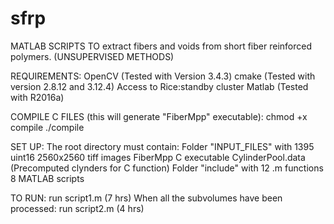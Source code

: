# sfrp
MATLAB SCRIPTS TO extract fibers and voids from short fiber reinforced polymers. (UNSUPERVISED METHODS)

REQUIREMENTS:
	OpenCV (Tested with Version 3.4.3)
	cmake (Tested with version 2.8.12 and 3.12.4)
	Access to Rice:standby cluster
	Matlab (Tested with R2016a)
    
COMPILE C FILES (this will generate "FiberMpp" executable): 
	chmod +x compile
	./compile


SET UP:
	The root directory must contain:
		Folder "INPUT_FILES" with 1395 uint16 2560x2560 tiff images
		FiberMpp C executable 
		CylinderPool.data (Precomputed clynders for C function)
		Folder "include" with 12 .m functions
		8 MATLAB scripts

TO RUN:
	run script1.m (7 hrs)
	When all the subvolumes have been processed:
	run script2.m (4 hrs)

